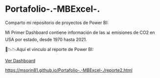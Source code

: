 # Portafolio-.-MBExcel-.

Comparto mi repositorio de proyectos de Power BI:

Mi Primer Dashboard contiene información de las 📊 emisiones de CO2 en USA por estado, desde 1970 hasta 2021.

📢📉📉Aquí el vínculo al reporte de Power BI: 

[Ver Dashboard](https://msorin81.github.io/Portafolio-.-MBExcel-./)


https://msorin81.github.io/Portafolio-.-MBExcel-./reporte2.html
